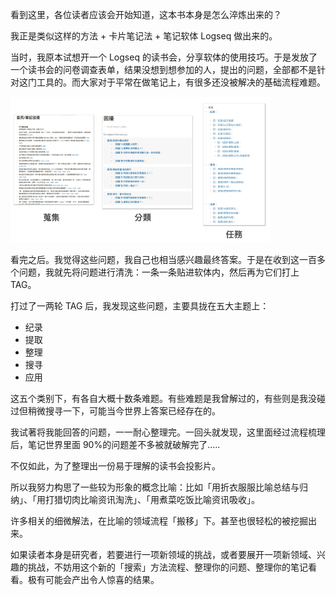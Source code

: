 看到这里，各位读者应该会开始知道，这本书本身是怎么淬炼出来的？

我正是类似这样的方法 + 卡片笔记法 + 笔记软体 Logseq 做出来的。

当时，我原本试想开一个 Logseq 的读书会，分享软体的使用技巧。于是发放了一个读书会的问卷调查表单，结果没想到想参加的人，提出的问题，全部都不是针对这门工具的。而大家对于平常在做笔记上，有很多还没被解决的基础流程难题。

![](images/20230626223941.png)

看完之后。我觉得这些问题，我自己也相当感兴趣最终答案。于是在收到这一百多个问题，我就先将问题进行清洗：一条一条贴进软体内，然后再为它们打上 TAG。

打过了一两轮 TAG 后，我发现这些问题，主要具拢在五大主题上：

* 纪录
* 提取
* 整理
* 搜寻
* 应用

这五个类别下，有各自大概十数条难题。有些难题是我曾解过的，有些则是我没碰过但稍微搜寻一下，可能当今世界上答案已经存在的。

我试著将我能回答的问题，一一耐心整理完。一回头就发现，这里面经过流程梳理后，笔记世界里面 90%的问题差不多被就破解完了.....

不仅如此，为了整理出一份易于理解的读书会投影片。

所以我努力构思了一些较为形象的概念比喻：比如「用折衣服服比喻总结与归纳」、「用打猎切肉比喻资讯淘洗」、「用煮菜吃饭比喻资讯吸收」。

许多相关的细微解法，在比喻的领域流程「搬移」下。甚至也很轻松的被挖掘出来。

如果读者本身是研究者，若要进行一项新领域的挑战，或者要展开一项新领域、兴趣的挑战，不妨用这个新的「搜索」方法流程、整理你的问题、整理你的笔记看看。极有可能会产出令人惊喜的结果。